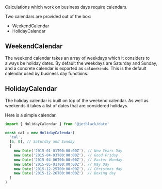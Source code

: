 Calculations which work on  business days require calendars.

Two calendars are provided out of the box:

* WeekendCalendar
* HolidayCalendar

## WeekendCalendar

The weekend calendar takes an array of weekdays which it considers to always be holiday dates.
By default the weekdays are Saturday and Sunday, and a concrete calendar is exported as `calWeekends`.
This is the default calendar used by business day functions.

## HolidayCalendar

The holiday calendar is built on top of the weekend calendar. As well as weekends it takes a list of
dates that are considered holidays.

Here is a simple calendar.

```js
import { HolidayCalendar } from '@jetblack/date'

const cal = new HolidayCalendar(
  'cal',
  [6, 0], // Saturday and Sunday
  [
    new Date('2015-01-01T00:00:00Z'), // New Years Day
    new Date('2015-04-03T00:00:00Z'), // Good Friday
    new Date('2015-04-06T00:00:00Z'), // Easter Monday
    new Date('2015-05-01T00:00:00Z'), // May Day
    new Date('2015-12-25T00:00:00Z'), // Christmas day
    new Date('2015-12-26T00:00:00Z')  // Boxing day
  ]
)
```

